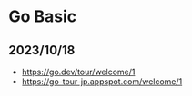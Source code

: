 # Go Basic

## 2023/10/18
- https://go.dev/tour/welcome/1
- https://go-tour-jp.appspot.com/welcome/1

